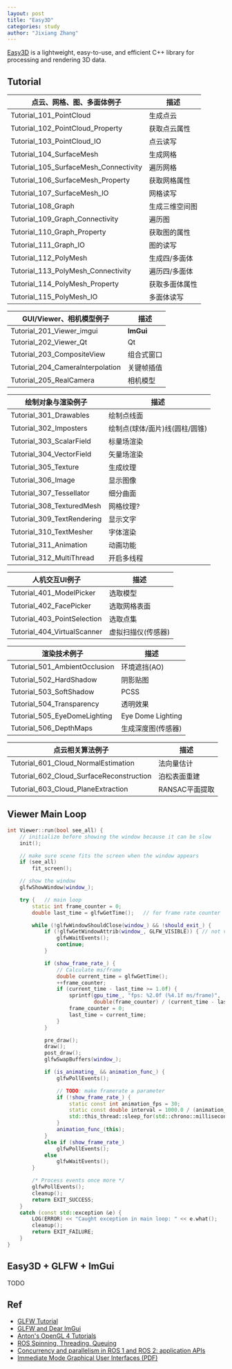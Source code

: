 ```yaml
---
layout: post
title: "Easy3D"
categories: study
author: "Jixiang Zhang"
---
```


[Easy3D](https://github.com/LiangliangNan/Easy3D) is a lightweight, easy-to-use, and efficient C++ library for processing and rendering 3D data.

## Tutorial

| 点云、网格、图、多面体例子            | 描述           |
| ------------------------------------- | -------------- |
| Tutorial_101_PointCloud               | 生成点云       |
| Tutorial_102_PointCloud_Property      | 获取点云属性   |
| Tutorial_103_PointCloud_IO            | 点云读写       |
| Tutorial_104_SurfaceMesh              | 生成网格       |
| Tutorial_105_SurfaceMesh_Connectivity | 遍历网格       |
| Tutorial_106_SurfaceMesh_Property     | 获取网格属性   |
| Tutorial_107_SurfaceMesh_IO           | 网格读写       |
| Tutorial_108_Graph                    | 生成三维空间图 |
| Tutorial_109_Graph_Connectivity       | 遍历图         |
| Tutorial_110_Graph_Property           | 获取图的属性   |
| Tutorial_111_Graph_IO                 | 图的读写       |
| Tutorial_112_PolyMesh                 | 生成四/多面体  |
| Tutorial_113_PolyMesh_Connectivity    | 遍历四/多面体  |
| Tutorial_114_PolyMesh_Property        | 获取多面体属性 |
| Tutorial_115_PolyMesh_IO              | 多面体读写     |

| GUI/Viewer、相机模型例子         | 描述       |
| -------------------------------- | ---------- |
| Tutorial_201_Viewer_imgui        | **ImGui**  |
| Tutorial_202_Viewer_Qt           | Qt         |
| Tutorial_203_CompositeView       | 组合式窗口 |
| Tutorial_204_CameraInterpolation | 关键帧插值 |
| Tutorial_205_RealCamera          | 相机模型   |

| 绘制对象与渲染例子         | 描述                           |
| -------------------------- | ------------------------------ |
| Tutorial_301_Drawables     | 绘制点线面                     |
| Tutorial_302_Imposters     | 绘制点(球体/面片)线(圆柱/圆锥) |
| Tutorial_303_ScalarField   | 标量场渲染                     |
| Tutorial_304_VectorField   | 矢量场渲染                     |
| Tutorial_305_Texture       | 生成纹理                       |
| Tutorial_306_Image         | 显示图像                       |
| Tutorial_307_Tessellator   | 细分曲面                       |
| Tutorial_308_TexturedMesh  | 网格纹理?                      |
| Tutorial_309_TextRendering | 显示文字                       |
| Tutorial_310_TextMesher    | 字体渲染                       |
| Tutorial_311_Animation     | 动画功能                       |
| Tutorial_312_MultiThread   | 开启多线程                     |

| 人机交互UI例子              | 描述               |
| --------------------------- | ------------------ |
| Tutorial_401_ModelPicker    | 选取模型           |
| Tutorial_402_FacePicker     | 选取网格表面       |
| Tutorial_403_PointSelection | 选取点集           |
| Tutorial_404_VirtualScanner | 虚拟扫描仪(传感器) |

| 渲染技术例子                  | 描述               |
| ----------------------------- | ------------------ |
| Tutorial_501_AmbientOcclusion | 环境遮挡(AO)       |
| Tutorial_502_HardShadow       | 阴影贴图           |
| Tutorial_503_SoftShadow       | PCSS               |
| Tutorial_504_Transparency     | 透明效果           |
| Tutorial_505_EyeDomeLighting  | Eye Dome Lighting  |
| Tutorial_506_DepthMaps        | 生成深度图(传感器) |

| 点云相关算法例子                         | 描述           |
| ---------------------------------------- | -------------- |
| Tutorial_601_Cloud_NormalEstimation      | 法向量估计     |
| Tutorial_602_Cloud_SurfaceReconstruction | 泊松表面重建   |
| Tutorial_603_Cloud_PlaneExtraction       | RANSAC平面提取 |

## Viewer Main Loop

```c++
int Viewer::run(bool see_all) {
    // initialize before showing the window because it can be slow
    init();

    // make sure scene fits the screen when the window appears
    if (see_all)
        fit_screen();

    // show the window
    glfwShowWindow(window_);

    try {   // main loop
        static int frame_counter = 0;
        double last_time = glfwGetTime();   // for frame rate counter

        while (!glfwWindowShouldClose(window_) && !should_exit_) {
            if (!glfwGetWindowAttrib(window_, GLFW_VISIBLE)) { // not visible
                glfwWaitEvents();
                continue;
            }

            if (show_frame_rate_) {
                // Calculate ms/frame
                double current_time = glfwGetTime();
                ++frame_counter;
                if (current_time - last_time >= 1.0f) {
                    sprintf(gpu_time_, "fps: %2.0f (%4.1f ms/frame)",
                            double(frame_counter) / (current_time - last_time), 1000.0 / double(frame_counter));
                    frame_counter = 0;
                    last_time = current_time;
                }
            }

            pre_draw();
            draw();
            post_draw();
            glfwSwapBuffers(window_);

            if (is_animating_ && animation_func_) {
                glfwPollEvents();

                // TODO: make framerate a parameter
                if (!show_frame_rate_) {
                    static const int animation_fps = 30;
                    static const double interval = 1000.0 / (animation_fps + 5); // the extra 5 for adjusting
                    std::this_thread::sleep_for(std::chrono::milliseconds(static_cast<int>(interval)));
                }
                animation_func_(this);
            }
            else if (show_frame_rate_)
                glfwPollEvents();
            else
                glfwWaitEvents();
        }

        /* Process events once more */
        glfwPollEvents();
        cleanup();
        return EXIT_SUCCESS;
    }
    catch (const std::exception &e) {
        LOG(ERROR) << "Caught exception in main loop: " << e.what();
        cleanup();
        return EXIT_FAILURE;
    }
}
```

## Easy3D + GLFW + ImGui

TODO

## Ref

- [GLFW Tutorial](https://www.glfw.org/docs/latest/quick_guide.html)
- [GLFW and Dear ImGui](https://decovar.dev/blog/2019/08/04/glfw-dear-imgui/)
- [Anton's OpenGL 4 Tutorials](https://antongerdelan.net/opengl/#ebook)
- [ROS Spinning, Threading, Queuing](https://levelup.gitconnected.com/ros-spinning-threading-queuing-aac9c0a793f)
- [Concurrency and parallelism in ROS 1 and ROS 2: application APIs](https://nicolovaligi.com/articles/concurrency-and-parallelism-in-ros1-and-ros2-application-apis/)
- [Immediate Mode Graphical User Interfaces (PDF)](http://www.cse.chalmers.se/edu/year/2011/course/TDA361/Advanced%20Computer%20Graphics/IMGUI.pdf)
